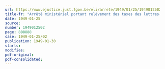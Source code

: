```yaml
---
url: https://www.ejustice.just.fgov.be/eli/arrete/1949/01/25/1949012502/justel
title-fr: "Arrêté ministériel portant relèvement des taxes des lettres-télégrammes de mer"
date: 1949-01-25
source:
number: 1949012502
page: 888888
case: 1949-01-25/02
publication: 1949-01-30
starts:
modifies:
pdf-original:
pdf-consolidated:
---
```


